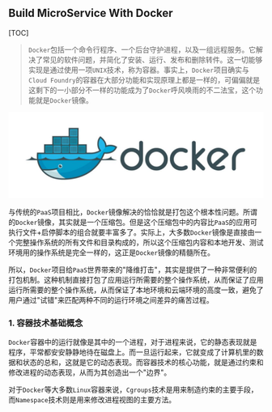 ## Build MicroService With Docker

[TOC]

> `Docker`包括一个命令行程序、一个后台守护进程，以及一组远程服务。它解决了常见的软件问题，并简化了安装、运行、发布和删除转件。这一切能够实现是通过使用一项`UNIX`技术，称为容器。事实上，`Docker`项目确实与`Cloud Foundry`的容器在大部分功能和实现原理上都是一样的，可偏偏就是这剩下的一小部分不一样的功能成为了`Docker`呼风唤雨的不二法宝，这个功能就是`Docker`镜像。

![1569252813951](https://raw.githubusercontent.com/SamMACode/springcloud/master/document/images/1569252813951.png)

与传统的`PaaS`项目相比，`Docker`镜像解决的恰恰就是打包这个根本性问题。所谓的`Docker`镜像，其实就是一个压缩包。但是这个压缩包中的内容比`PaaS`的应用可执行文件+启停脚本的组合就要丰富多了。实际上，大多数`Docker`镜像是直接由一个完整操作系统的所有文件和目录构成的，所以这个压缩包内容和本地开发、测试环境用的操作系统是完全一样的，这正是`Docker`镜像的精髓所在。

所以，`Docker`项目给`PaaS`世界带来的"降维打击"，其实是提供了一种非常便利的打包机制。这种机制直接打包了应用运行所需要的整个操作系统，从而保证了应用运行所需要的整个操作系统，从而保证了本地环境和云端环境的高度一致，避免了用户通过"试错"来匹配两种不同的运行环境之间差异的痛苦过程。

### 1. 容器技术基础概念

`Docker`容器中的运行就像是其中的一个进程，对于进程来说，它的静态表现就是程序，平常都安安静静地待在磁盘上。而一旦运行起来，它就变成了计算机里的数据和状态的总和，这就是它的动态表现。而容器技术的核心功能，就是通过约束和修改进程的动态表现，从而为其创造出一个"边界"。

对于`Docker`等大多数`Linux`容器来说，`Cgroups`技术是用来制造约束的主要手段，而`Namespace`技术则是用来修改进程视图的主要方法。


